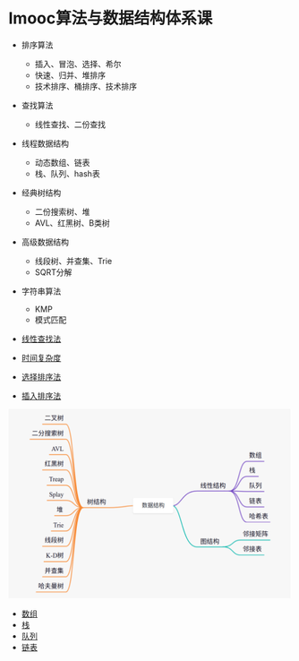 # Imooc算法与数据结构体系课


* 排序算法

  * 插入、冒泡、选择、希尔
  * 快速、归并、堆排序
  * 技术排序、桶排序、技术排序

* 查找算法

  * 线性查找、二份查找

* 线程数据结构

  * 动态数组、链表
  * 栈、队列、hash表

* 经典树结构

  * 二份搜索树、堆
  * AVL、红黑树、B类树

* 高级数据结构

  * 线段树、并查集、Trie
  * SQRT分解

* 字符串算法

  * KMP
  * 模式匹配


* [线性查找法](img/image_2022-02-22-17-03-14.png)
* [时间复杂度](时间复杂度.md)
* [选择排序法](img/image_2022-02-23-11-18-53.png)
* [插入排序法](img/image_2022-02-24-10-38-44.png)

![](img/image_2022-02-23-15-04-42.png)


* [数组](img/image_2022-02-24-09-31-55.png)
* [栈](img/image_2022-02-24-14-03-57.png)
* [队列](img/image_2022-02-24-15-41-57.png)
* [链表](链表_2022_02_25.md)































